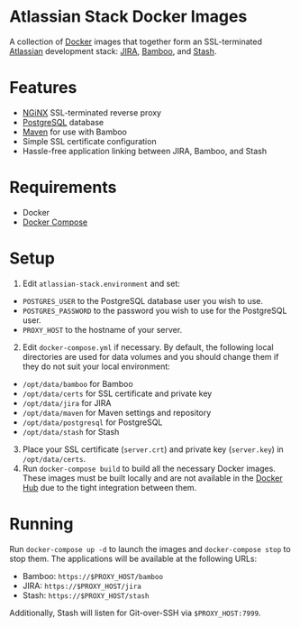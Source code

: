 # Atlassian Stack Docker Images

A collection of [Docker](https://www.docker.com) images that together form an SSL-terminated
[Atlassian](https://www.atlassian.com) development stack: [JIRA](https://www.atlassian.com/software/jira),
[Bamboo](https://www.atlassian.com/software/bamboo), and [Stash](https://www.atlassian.com/software/stash).

# Features

* [NGiNX](http://nginx.org) SSL-terminated reverse proxy
* [PostgreSQL](http://www.postgresql.org) database
* [Maven](https://maven.apache.org) for use with Bamboo
* Simple SSL certificate configuration
* Hassle-free application linking between JIRA, Bamboo, and Stash

# Requirements

* Docker
* [Docker Compose](https://docs.docker.com/compose/)

# Setup

1. Edit `atlassian-stack.environment` and set:
 * `POSTGRES_USER` to the PostgreSQL database user you wish to use.
 * `POSTGRES_PASSWORD` to the password you wish to use for the PostgreSQL user.
 * `PROXY_HOST` to the hostname of your server.
2. Edit `docker-compose.yml` if necessary.  By default, the following local directories are used for data volumes and
you should change them if they do not suit your local environment:
 * `/opt/data/bamboo` for Bamboo
 * `/opt/data/certs` for SSL certificate and private key
 * `/opt/data/jira` for JIRA
 * `/opt/data/maven` for Maven settings and repository
 * `/opt/data/postgresql` for PostgreSQL
 * `/opt/data/stash` for Stash
3. Place your SSL certificate (`server.crt`) and private key (`server.key`) in `/opt/data/certs`.
4. Run `docker-compose build` to build all the necessary Docker images.  These images must be built locally and are not
available in the [Docker Hub](https://registry.hub.docker.com) due to the tight integration between them.

# Running

Run `docker-compose up -d` to launch the images and `docker-compose stop` to stop them.  The applications will be
available at the following URLs:

* Bamboo: `https://$PROXY_HOST/bamboo`
* JIRA: `https://$PROXY_HOST/jira`
* Stash: `https://$PROXY_HOST/stash`

Additionally, Stash will listen for Git-over-SSH via `$PROXY_HOST:7999`.

